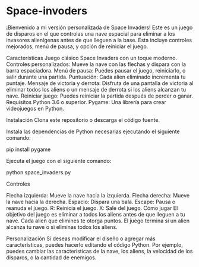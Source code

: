 # Space-invoders


¡Bienvenido a mi versión personalizada de Space Invaders! Este es un juego de disparos en el que controlas una nave espacial para eliminar a los invasores alienígenas antes de que lleguen a la base. Esta incluye controles mejorados, menú de pausa, y opción de reiniciar el juego.

Características
Juego clásico Space Invaders con un toque moderno.
Controles personalizados: Mueve la nave con las flechas y dispara con la barra espaciadora.
Menú de pausa: Puedes pausar el juego, reiniciarlo, o salir durante una partida.
Puntuación: Cada alien eliminado incrementa tu puntaje.
Mensaje de victoria y derrota: Disfruta de una pantalla de victoria al eliminar todos los aliens o un mensaje de derrota si los aliens alcanzan tu nave.
Reiniciar juego: Puedes reiniciar la partida después de perder o ganar.
Requisitos
Python 3.6 o superior.
Pygame: Una librería para crear videojuegos en Python.


Instalación
Clona este repositorio o descarga el código fuente.

Instala las dependencias de Python necesarias ejecutando el siguiente comando:


pip install pygame


Ejecuta el juego con el siguiente comando:

python space_invaders.py

Controles

Flecha izquierda: Mueve la nave hacia la izquierda.
Flecha derecha: Mueve la nave hacia la derecha.
Espacio: Dispara una bala.
Escape: Pausa o reanuda el juego.
R: Reinicia el juego.
X: Sale del juego.
Cómo jugar
El objetivo del juego es eliminar a todos los aliens antes de que lleguen a tu nave. Cada alien que elimines te otorga puntos. El juego termina si un alien alcanza tu nave o si eliminas todos los aliens.

Personalización
Si deseas modificar el diseño o agregar más características, puedes hacerlo editando el código Python. Por ejemplo, puedes cambiar las características de la nave, los aliens, la velocidad de los disparos, o la cantidad de enemigos.
